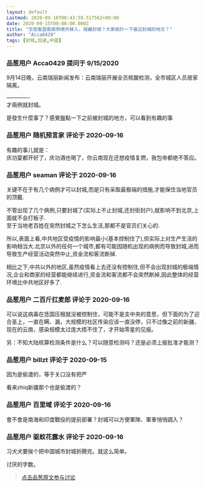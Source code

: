 ```yaml
---
layout: default
Lastmod: 2020-09-16T00:43:59.517562+00:00
date: 2020-09-15T00:00:00.000Z
title: "怎麼看雲南兩例境外移入，瑞麗封城？大家統計一下最近封城的地方？"
author: "Acca0429"
tags: [封城,加速,中國]
---
```



### 品葱用户 **Acca0429** 提问于 9/15/2020
    
9月14日晚，云南瑞丽新闻发布：云南瑞丽开展全员核酸检测，全市城区人员居家隔离。  
  
————-  
才兩例就封城。  
  
是發生什麼事了？感覺盤點一下之前被封城的地方，可以看到有趣的事
    
                

### 品葱用户 **随机预言家** 评论于 2020-09-16
        
有趣的事儿就是：  
庆功宴都开好了，庆功酒也喝了，你云南现在还想疫情复燃，我包帝都绝不答应。
        
                

### 品葱用户 **seaman** 评论于 2020-09-16
        
关键不在于有几个病例才可以封城,而是只有采取最极端的措施,才能保住当地官员的顶戴.  
  
不管出现了几个病例,只要封城了(实际上不止封城,还封街封户),就影响不到北京,上面就不会打板子.  
至于当地老百姓在突然封城之下怎么生活,那都不是官员们关心的.  
  
所以,表面上看,中共地区受疫情的影响最小(基本控制住了),但实际上对生产生活的影响相当大.北京以外的任何一个城市,都有可能因随机出现的病例而导致封城,进而导致生产经营活动突然中止,资金流和客流断掉.  
  
相比之下,中共以外的地区,虽然疫情看上去还没有控制住,但不会出现封城的极端情况,企业和商家的经营都能继续进行,资金流和客流都不会突然断掉,因此整体的经营环境比中共地区好多了.
        
                

### 品葱用户 **二百斤扛麦郎** 评论于 2020-09-16
        
可以说这病毒在恁国压根就没被控制住，可能不是支中央的意思，但下面的为了迎合圣上，一直在瞒、漏，大规模的社区传染应该一直没停，只不过像之前的新疆、现在的云南，感染规模太过庞大捂不住了，才开始零星的见报。  
  
另：不知大陆核算检测条件是什么？可以随意检测吗？还是必须上报批准才能测？
        
                

### 品葱用户 **billzt** 评论于 2020-09-15
        
因为是偷渡的，等于关口没有把严  
  
看来zhiq新疆那个也是偷渡的？
        
                

### 品葱用户 **百里域** 评论于 2020-09-16
        
會不會是南海和印度戰役的提前部署？封城可以方便軍隊、軍車悄悄調入？
        
                

### 品葱用户 **驱蚊花露水** 评论于 2020-09-16
        
习犬犬要挨个把中国城市封城折腾完。就这么简单。  
  
讨厌的字数。
        
                





> [点击品葱原文参与讨论](https://pincong.rocks/question/31018)


